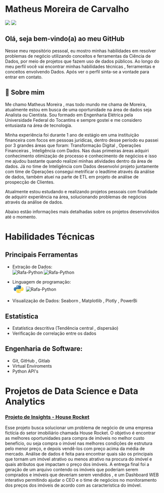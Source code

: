 

# Matheus Moreira de Carvalho
<div>
<a href = "mailto:matheus311mc@gmail.com"><img src="https://img.shields.io/badge/Gmail-D14836?style=for-the-badge&logo=gmail&logoColor=white" target="_blank"></a>
  <a href="https://www.linkedin.com/in/matheus-m-carvalho/" target="_blank"><img src="https://img.shields.io/badge/-LinkedIn-%230077B5?style=for-the-badge&logo=linkedin&logoColor=white" target="_blank"></a> 
</div>


## Olá, seja bem-vindo(a) ao meu GitHub
Nesse meu repositório pessoal, eu mostro minhas habilidades em resolver problemas de negócio utilizando conceitos e ferramentas da Ciência de Dados, por meio de projetos que fazem uso de dados públicos. Ao longo do meu perfil 
você vai encontrar minhas habilidades técnicas , ferramentas e conceitos envolvendo Dados. Após ver o perfil sinta-se a vontade para entrar em contato. 


## 🚀 Sobre mim
Me chamo Matheus Moreira , mas todo mundo me chama de Moreira, atualmente estou em busca de uma oportunidade na área de dados seja Analista ou Cientista.
Sou formado em Engenharia Elétrica pela Universidade Federal do Tocantins e sempre gostei e me considero entusiasta na área de tecnologia.

Minha experiência foi durante 1 ano de estágio em uma instituição financeira com focos em pessoas jurídicas, dentro desse período eu passei por 3 grandes áreas que foram: Transformação Digital , Operações Financeiras , Inteligência com Dados. Nas duas primeiras áreas adquiri conhecimento otimização de processo e conhecimento de negócios e isso me ajudou bastante quando realizei minhas atividades dentro da área de dados. Já no time de Inteligência com Dados desenvolvi projeto juntamente com time de Operações consegui metrificar o leadtime através da análise de dados, também atuei na parte de ETL em projeto de análise de prospecção de Clientes.

Atualmente estou estudando e realizando projetos pessoais com finalidade de adquirir experiência na área, solucionando problemas de negócios através da análise de dados.

Abaixo estão informações mais detalhadas sobre os projetos desenvolvidos até o momento.

# Habilidades Técnicas

## Principais Ferramentas
 - Extração de Dados: <div> <img align="center" alt="Rafa-Python" height="30" width="70" src="https://img.shields.io/badge/SQLite-07405E?style=for-the-badge&logo=sqlite&logoColor=white"> <img align="center" alt="Rafa-Python" height="30" width="70" src="https://img.shields.io/badge/MySQL-00000F?style=for-the-badge&logo=mysql&logoColor=white">
 </div>
 
 - Linguagem de programação: <div>  <img align="center" alt="Rafa-Python" height="30" width="40" src="https://raw.githubusercontent.com/devicons/devicon/master/icons/python/python-original.svg"> <img align="center" alt="Rafa-Python" height="30" width="40"         src="https://cdn.jsdelivr.net/gh/devicons/devicon/icons/jupyter/jupyter-original-wordmark.svg">
 </div>
 
- Visualização de Dados: Seaborn , Matplotlib , Plotly , PowerBi

## Estatística 
- Estatística descritiva (Tendência central , dispersão)
- Verificação de correlação entre os dados

## Engenharia de Software: 
- Git, GitHub , Gitlab
- Virtual Enviroments 
- Python API's

# Projetos de Data Science e Data Analytics

### [Projeto de Insights - House Rocket](https://github.com/MMC1101/projeto_house_rocket)

Esse projeto busca solucionar um problema de negócio de uma empresa fictícia do setor 
imobiliário chamada House Rocket. O objetivo é encontrar as melhores oportunidades para compra de imóveis no melhor custo benefício, ou seja compra o imóvel nas melhores condições de estrutura pelo menor preço, e depois vendê-los com preço acima da média de mercado.
Análise de dados é feita para encontrar quais são os principais que tornam um imóvel atrativo ou menos atrativo na procura do imóvel e quais atributos que impactam o preço dos imóveis. A entrega final foi a geração de um arquivo contendo os imóveis que poderiam serem comprados e imóveis que deveriam serem vendidos , e um Dashboard WEB interativo permitindo ajudar o CEO e o time de negócios no monitoramento dos preços dos imóveis de acordo com as caracteristica do imóvel. 

